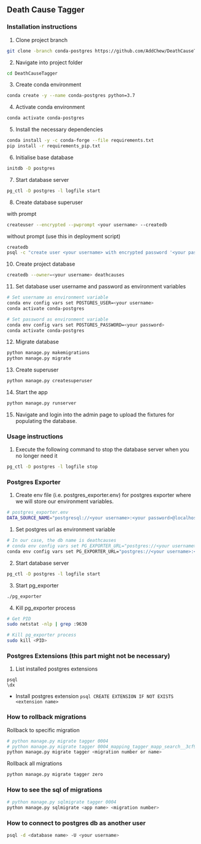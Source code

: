 ## Death Cause Tagger

### Installation instructions

1.  Clone project branch
```sh
git clone -branch conda-postgres https://github.com/AddChew/DeathCauseTagger.git
```

2. Navigate into project folder
```sh
cd DeathCauseTagger
```

3. Create conda environment
```sh
conda create -y --name conda-postgres python=3.7
```

4. Activate conda environment
```sh
conda activate conda-postgres
```

5. Install the necessary dependencies
```sh
conda install -y -c conda-forge --file requirements.txt
pip install -r requirements_pip.txt
```

6. Initialise base database
```sh
initdb -D postgres
```

7. Start database server
```sh
pg_ctl -D postgres -l logfile start
```

8. Create database superuser

with prompt
```sh
createuser --encrypted --pwprompt <your username> --createdb
```

without prompt (use this in deployment script)
```sh
createdb
psql -c "create user <your username> with encrypted password '<your password>' createdb;"
```

10. Create project database
```sh
createdb --owner=<your username> deathcauses
```

11. Set database user username and password as environment variables
```sh
# Set username as environment variable
conda env config vars set POSTGRES_USER=<your username>
conda activate conda-postgres

# Set password as environment variable
conda env config vars set POSTGRES_PASSWORD=<your password>
conda activate conda-postgres
```

12. Migrate database
```sh
python manage.py makemigrations
python manage.py migrate
```

13. Create superuser
```sh
python manage.py createsuperuser
```

14. Start the app
```sh
python manage.py runserver
```

15. Navigate and login into the admin page to upload the fixtures for populating the database.

### Usage instructions

1. Execute the following command to stop the database server when you no longer need it
```sh
pg_ctl -D postgres -l logfile stop
```

### Postgres Exporter

1. Create env file (i.e. postgres_exporter.env) for postgres exporter where we will store our environment variables.
```sh
# postgres_exporter.env
DATA_SOURCE_NAME="postgresql://<your username>:<your password>@localhost:5432/<your db name>?sslmode=disable"
```

1. Set postgres url as environment variable
```sh
# In our case, the db name is deathcauses
# conda env config vars set PG_EXPORTER_URL="postgres://<your username>:<your password>@localhost:5432/deathcauses
conda env config vars set PG_EXPORTER_URL="postgres://<your username>:<your password>@localhost:5432/<your db name>"
```

2. Start database server
```sh
pg_ctl -D postgres -l logfile start
```

3. Start pg_exporter
```sh
./pg_exporter
```

4. Kill pg_exporter process
```sh
# Get PID
sudo netstat -nlp | grep :9630

# Kill pg_exporter process
sudo kill <PID>
```

### Postgres Extensions (this part might not be necessary)

1. List installed postgres extensions
```
psql
\dx
```

- Install postgres extension
``
psql
CREATE EXTENSION IF NOT EXISTS <extension name>
``

### How to rollback migrations
Rollback to specific migration
```sh
# python manage.py migrate tagger 0004
# python manage.py migrate tagger 0004_mapping_tagger_mapp_search__3cf9c6_gin
python manage.py migrate tagger <migration number or name>
```

Rollback all migrations
```sh
python manage.py migrate tagger zero
```

### How to see the sql of migrations
```sh
# python manage.py sqlmigrate tagger 0004
python manage.py sqlmigrate <app name> <migration number>
```

### How to connect to postgres db as another user
```sh
psql -d <database name> -U <your username>
```